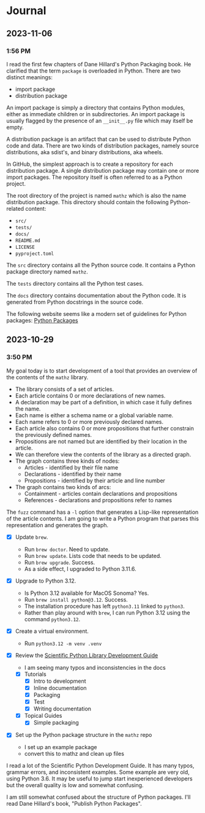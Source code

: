 # Journal

## 2023-11-06

### 1:56 PM

I read the first few chapters of Dane Hillard's Python Packaging book.
He clarified that the term `package` is overloaded in Python.
There are two distinct meanings:
* import package
* distribution package

An import package is simply a directory that contains Python modules,
either as immediate children or in subdirectories.
An import package is usually flagged by the presence of an `__init__.py` file
which may itself be empty.

A distribution package is an artifact that can be used to distribute Python
code and data. There are two kinds of distribution packages,
namely source distributions, aka sdist's, and binary distributions,
aka wheels.

In GitHub, the simplest approach is to create a repository for each
distribution package. A single distribution package may contain
one or more import packages. The repository itself is often referred
to as a Python project.

The root directory of the project is named `mathz` which is also the name
distribution package. This directory should contain the following
Python-related content:
* `src/`
* `tests/`
* `docs/`
* `README.md`
* `LICENSE`
* `pyproject.toml`

The `src` directory contains all the Python source code.
It contains a Python package directory named `mathz`.

The `tests` directory contains all the Python test cases.

The `docs` directory contains documentation about the Python code.
It is generated from Python docstrings in the source code.

The following website seems like a modern set of guidelines
for Python packages: [Python Packages](https://py-pkgs.org)




## 2023-10-29

### 3:50 PM

My goal today is to start development of a tool that provides
an overview of the contents of the `mathz` library.
* The library consists of a set of articles.
* Each article contains 0 or more declarations of new names.
* A declaration may be part of a definition, in which case it
fully defines the name.
* Each name is either a schema name or a global variable name.
* Each name refers to 0 or more previously declared names.
* Each article also contains 0 or more propositions that further
constrain the previously defined names.
* Propositions are not named but are identified by their location in the article.
* We can therefore view the contents of the library as a directed graph.
* The graph contains three kinds of nodes:
  * Articles - identified by their file name
  * Declarations - identified by their name
  * Propositions - identified by their article and line number
* The graph contains two kinds of arcs:
  * Containment - articles contain declarations and propositions
  * References - declarations and propositions refer to names

The `fuzz` command has a `-l` option that generates a Lisp-like 
representation of the article contents.
I am going to write a Python program that parses this representation
and generates the graph.

* [x] Update `brew`. 
  * Run `brew doctor`. Need to update. 
  * Run `brew update`. Lists code that needs to be updated. 
  * Run `brew upgrade`. Success. 
  * As a side effect, I upgraded to Python 3.11.6. 

* [x] Upgrade to Python 3.12.
  * Is Python 3.12 available for MacOS Sonoma? Yes.
  * Run `brew install python@3.12`. Success. 
  * The installation procedure has left `python3.11` linked to `python3`. 
  * Rather than play around with `brew`, I can run Python 3.12 using the command `python3.12`.

* [x] Create a virtual environment.
  * Run `python3.12 -m venv .venv`

* [x] Review the
  [Scientific Python Library Development Guide](https://learn.scientific-python.org/development/)
  * I am seeing many typos and inconsistencies in the docs
  * [x] Tutorials
    * [x] Intro to development
    * [x] Inline documentation
    * [x] Packaging
    * [x] Test
    * [x] Writing documentation
  * [x] Topical Guides
    * [x] Simple packaging

* [x] Set up the Python package structure in the `mathz` repo
  * I set up an example package
  * convert this to mathz and clean up files

I read a lot of the Scientific Python Development Guide.
It has many typos, grammar errors, and inconsistent examples.
Some example are very old, using Python 3.6.
It may be useful to jump start inexperienced developers but
the overall quality is low and somewhat confusing.

I am still somewhat confused about the structure of Python packages.
I'll read Dane Hillard's book, "Publish Python Packages".

